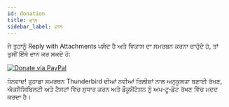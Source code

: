 ```yaml
---
id: donation
title: ਦਾਨ
sidebar_label: ਦਾਨ
---
```


ਜੇ ਤੁਹਾਨੂੰ Reply with Attachments ਪਸੰਦ ਹੈ ਅਤੇ ਵਿਕਾਸ ਦਾ ਸਮਰਥਨ ਕਰਨਾ ਚਾਹੁੰਦੇ ਹੋ, ਤਾਂ ਤੁਸੀਂ ਇੱਥੇ ਦਾਨ ਕਰ ਸਕਦੇ ਹੋ:

[![Donate via PayPal](https://raw.githubusercontent.com/stefan-niedermann/paypal-donate-button/master/paypal-donate-button.png)](https://www.paypal.com/donate/?hosted_button_id=L2NQXHB7FQ5FJ)

ਧੰਨਵਾਦ! ਤੁਹਾਡਾ ਸਮਰਥਨ Thunderbird ਦੀਆਂ ਨਵੀਆਂ ਰਿਲੀਜ਼ਾਂ ਨਾਲ ਅਨੁਕੂਲਤਾ ਬਣਾਈ ਰੱਖਣ, ਐਕਸੈਸਿਬਿਲਟੀ ਅਤੇ ਟੈਸਟਾਂ ਵਿੱਚ ਸੁਧਾਰ ਕਰਨ ਅਤੇ ਡੌਕੂਮੈਂਟੇਸ਼ਨ ਨੂੰ ਅਪ‑ਟੂ‑ਡੇਟ ਰੱਖਣ ਵਿੱਚ ਮਦਦ ਕਰਦਾ ਹੈ।
